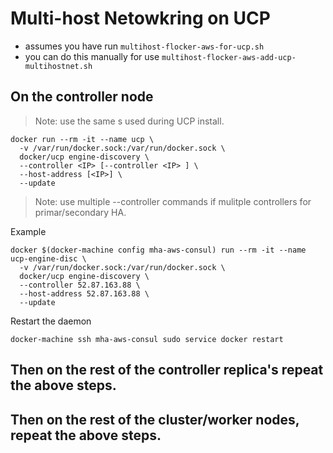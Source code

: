 

# Multi-host Netowkring on UCP

- assumes you have run `multihost-flocker-aws-for-ucp.sh`
- you can do this manually for use `multihost-flocker-aws-add-ucp-multihostnet.sh`

## On the controller node

> Note: use the same <IP>s used during UCP install. 

```
docker run --rm -it --name ucp \
  -v /var/run/docker.sock:/var/run/docker.sock \
  docker/ucp engine-discovery \
  --controller <IP> [--controller <IP> ] \
  --host-address [<IP>] \
  --update
```

> Note: use multiple --controller commands if mulitple controllers for primar/secondary HA.

Example

```
docker $(docker-machine config mha-aws-consul) run --rm -it --name ucp-engine-disc \
  -v /var/run/docker.sock:/var/run/docker.sock \
  docker/ucp engine-discovery \
  --controller 52.87.163.88 \
  --host-address 52.87.163.88 \
  --update
```

Restart the daemon

```
docker-machine ssh mha-aws-consul sudo service docker restart
```

## Then on the rest of the controller replica's repeat the above steps.

## Then on the rest of the cluster/worker nodes, repeat the above steps.
